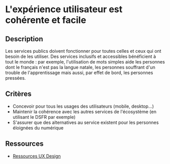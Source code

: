 # L'expérience utilisateur est cohérente et facile

## Description

Les services publics doivent fonctionner pour toutes celles et ceux qui ont besoin de les utiliser. Des services inclusifs et accessibles bénéficient à tout le monde : par exemple, l'utilisation de mots simples aide les personnes dont le français n'est pas la langue natale, les personnes souffrant d'un trouble de l'apprentissage mais aussi, par effet de bord, les personnes pressées.

## Critères

- Concevoir pour tous les usages des utilisateurs (mobile, desktop...)
- Maintenir la cohérence avec les autres services de l'écosystème (en utilisant le DSFR par exemple)
- S'assurer que des alternatives au service existent pour les personnes éloignées du numérique


## Ressources

- [Ressources UX Design](https://uxdesign.cc/)

